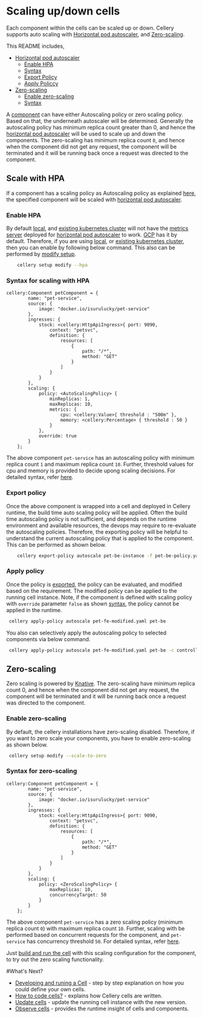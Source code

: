 # Scaling up/down cells
Each component within the cells can be scaled up or down. Cellery supports auto scaling with [Horizontal pod autoscaler](#scale-with-hpa), 
and [Zero-scaling](#zero-scaling).

This README includes,
* [Horizontal pod autoscaler](#scale-with-hpa)
    * [Enable HPA](#enable-hpa)
    * [Syntax](#syntax-for-scaling-with-hpa)
    * [Export Policy](#export-policy)
    * [Apply Policcy](#apply-policy)
* [Zero-scaling](#zero-scaling)
    * [Enable zero-scaling](#enable-zero-scaling)
    * [Syntax](#syntax-for-zero-scaling)

A [component](https://github.com/wso2-cellery/spec/tree/master#component) can have either Autoscaling policy or zero scaling policy. Based on that, the underneath autoscaler will be determined. 
Generally the autoscaling policy has minimum replica count greater than 0, and hence the [horizontal pod autoscaler](https://kubernetes.io/docs/tasks/run-application/horizontal-pod-autoscale/)
will be used to scale up and down the components. The zero-scaling has minimum replica count `0`, and hence when the 
component did not get any request, the component will be terminated and it will be running back once a request was directed to the component. 

## Scale with HPA
If a component has a scaling policy as Autoscaling policy as explained [here](cellery-syntax.md#autoscaling), the specified 
component will be scaled with [horizontal pod autoscaler](https://kubernetes.io/docs/tasks/run-application/horizontal-pod-autoscale/). 

### Enable HPA
By default [local](setup/local-setup.md), and [existing kubernetes cluster](setup/existing-cluster.md) will not have the 
[metrics server](https://github.com/kubernetes-incubator/metrics-server) deployed for 
[horizontal pod autoscaler](https://kubernetes.io/docs/tasks/run-application/horizontal-pod-autoscale/) to work. [GCP](setup/gcp-setup.md) has it by default.
Therefore, if you are using [local](setup/local-setup.md), or [existing kubernetes cluster](setup/existing-cluster.md), 
then you can enable by following below command. This also can be performed by [modify setup](setup/modify-setup.md).

```bash
    cellery setup modify --hpa
```

### Syntax for scaling with HPA
```ballerina
cellery:Component petComponent = {
        name: "pet-service",
        source: {
            image: "docker.io/isurulucky/pet-service"
        },
        ingresses: {
            stock: <cellery:HttpApiIngress>{ port: 9090,
                context: "petsvc",
                definition: {
                    resources: [
                        {
                            path: "/*",
                            method: "GET"
                        }
                    ]
                }
            }
        },
        scaling: {
            policy: <AutoScalingPolicy> {
                minReplicas: 1,
                maxReplicas: 10,
                metrics: {
                    cpu: <cellery:Value>{ threshold : "500m" },
                    memory: <cellery:Percentage> { threshold : 50 }
                }
            },
            override: true
        }
    };
```

The above component `pet-service` has an autoscaling policy with minimum replica count `1` and maximum replica count `10`. 
Further, threshold values for cpu and memory is provided to decide upong scaling decisions. For detailed syntax, refer [here](cellery-syntax.md).

### Export policy
Once the above component is wrapped into a cell and deployed in Cellery runtime, the build time auto scaling policy will be applied. 
Often the build time autoscaling policy is not sufficient, and depends on the runtime environment and available resources, 
the devops may require to re-evaluate the autoscaling policies. Therefore, the exporting policy will be helpful to understand the 
current autoscaling policy that is applied to the component. This can be performed as shown below.
```bash
    cellery export-policy autoscale pet-be-instance -f pet-be-policy.yaml
```
  
### Apply policy
Once the policy is [exported](#export-policy), the policy can be evaluated, and modified based on the requirement. The 
modified policy can be applied to the running cell instance. Note, if the component is defined with scaling policy with 
`override` parameter `false` as shown [syntax](#syntax), the policy cannot be applied in the runtime. 
```bash
 cellery apply-policy autoscale pet-fe-modified.yaml pet-be
```

You also can selectively apply the autoscaling policy to selected components via below command. 
```bash
 cellery apply-policy autoscale pet-fe-modified.yaml pet-be -c controller, catalog
```

## Zero-scaling
Zero scaling is powered by [Knative](https://knative.dev/v0.6-docs/). The zero-scaling have minimum replica count 0, and hence when the 
component did not get any request, the component will be terminated and it will be running back once a request was directed to the component. 

### Enable zero-scaling
By default, the cellery installations have zero-scaling disabled. Therefore, if you want to zero scale your components, 
you have to enable zero-scaling as shown below.
```bash
 cellery setup modify --scale-to-zero
``` 

### Syntax for zero-scaling
```ballerina
cellery:Component petComponent = {
        name: "pet-service",
        source: {
            image: "docker.io/isurulucky/pet-service"
        },
        ingresses: {
            stock: <cellery:HttpApiIngress>{ port: 9090,
                context: "petsvc",
                definition: {
                    resources: [
                        {
                            path: "/*",
                            method: "GET"
                        }
                    ]
                }
            }
        },
        scaling: {
            policy: <ZeroScalingPolicy> {
                maxReplicas: 10,
                concurrencyTarget: 50
            }
        }
    };
```
The above component `pet-service` has a zero scaling policy (minimum replica count `0`) with maximum replica count `10`. 
Further, scaling with be performed based on concurrent requests for the component, and `pet-service` has concurrency threshold `50`.
For detailed syntax, refer [here](cellery-syntax.md).  

Just [build and run the cell](writing-a-cell.md) with this scaling configuration for the component, to try out the zero scaling functionality. 

#What's Next?
- [Developing and runing a Cell](writing-a-cell.md) - step by step explanation on how you could define your own cells.
- [How to code cells?](cellery-syntax.md) - explains how Cellery cells are written.
- [Update cells](cell-update.md) - update the running cell instance with the new version.
- [Observe cells](cellery-observability.md) - provides the runtime insight of cells and components.

